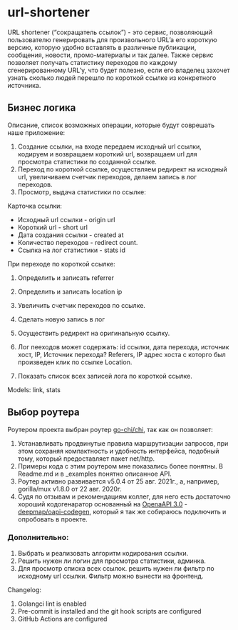# url-shortener

URL shortener (“сокращатель ссылок”) - это сервис, позволяющий пользователю генерировать  для произвольного URL’a его короткую версию, которую удобно вставлять в различные публикации, сообщения, новости, промо-материалы и так далее. Также сервис позволяет получать статистику переходов по каждому сгенерированному URL’у, что будет полезно, если его владелец захочет узнать сколько людей перешло по короткой ссылке из конкретного источника.

## Бизнес логика
Описание, список возможных операции, которые будут соврешать наше приложение:

1. Создание ссылки, на входе передаем исходный url ссылки, кодируем и возвращаем короткий url, возвращаем url для просмотра статистики по созданной ссылке.
2. Переход по короткой ссылке, осуществляем редирект на исходный url, увеличиваем счетчик переходов, делаем запись в лог переходов.
3. Просмотр, выдача статистики по ссылке:

Карточка ссылки:
  * Исходный url ссылки - origin url
  * Короткий url - short url
  * Дата создания ссылки - created at
  * Количество переходов - redirect count.
  * Ссылка на лог статистики - stats id

При переходе по короткой ссылке:
1. Определить и записать referrer
2. Определить и записать location ip
3. Увеличить счетчик переходов по ссылке.
4. Сделать новую запись в лог
5. Осуществить редирект на оригинальную ссылку.


7. Лог пееходов может содержать: id ссылки, дата перехода, источник хост, IP, Источник перехода? Referers, IP адрес хоста с которго был произведен клик по ссылке Location.
8. Показать список всех записей лога по короткой ссылке.


Models: link, stats

## Выбор роутера

Роутером проекта выбран роутер [go-chi/chi](https://github.com/go-chi/chi), так как он позволяет:
1. Устанавливать продвинутые правила маршрутизации запросов,
при этом сохраняя компактность и удобность интерфейса,
подобный тому, который предоставляет пакет net/http.
2. Примеры кода с этим роутером мне показались более
понятны. В Readme.md и в _examples понятно описанное API.
3. Роутер активно развивается v5.0.4
от 25 авг. 2021г., а, например, gorilla/mux v1.8.0 от 22 авг. 2020г. 
4. Судя по отзывам и рекомендациям коллег, для него есть достаточно хороший кодогенаратор основанный на [OpenaAPI 3.0](https://github.com/OAI/OpenAPI-Specification/blob/main/versions/3.0.0.md) - [deepmap/oapi-codegen](https://github.com/deepmap/oapi-codegen),
который я так же собираюсь подключить и опробовать в проекте.

### Дополнительно:
1. Выбрать и реализовать алгоритм кодирования ссылки.
2. Решить нужен ли логин для просмотра статистики, админка.
3. Для просмотр списка всех ссылок. решить нужен ли фильтр по исходному url ссылки. Фильтр можно вынести на фронтенд.

Changelog:
1. Golangci lint is enabled
2. Pre-commit is installed and the git hook scripts are configured 
3. GitHub Actions are configured
